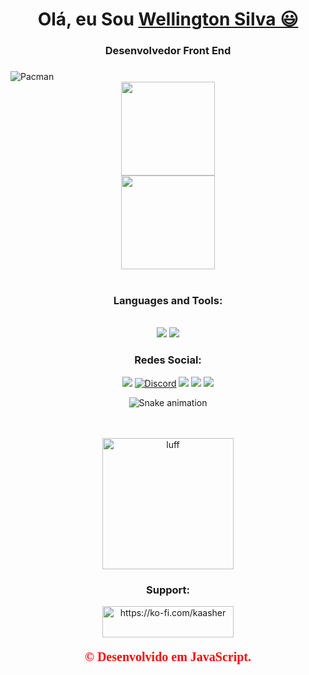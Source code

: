  <div>   
  <p align="center"> 
</body>
  <h1 align="center">
    Olá, eu Sou
    <a href="https://www.linkedin.com/in/wellington-silva-71180255/"> Wellington Silva 😃️</a>
  </h1>
    <h3 align="center">
    Desenvolvedor Front End <h3/>  </div>
    <img align="center" alt="Pacman" src="https://user-images.githubusercontent.com/74038190/212284100-561aa473-3905-4a80-b561-0d28506553ee.gif">

<div align="center">
  <a href="https://github.com/Well152">
    <img height="150em" src="https://github-readme-stats.vercel.app/api?username=Well152&count_private=true&include_all_commits=true&show_icons=true&theme=chartreuse-dark&hide_border=false&show_owner=true"/> <br>
    <img height="150em" src="https://github-readme-stats.vercel.app/api/top-langs/?username=Well152&theme=chartreuse-dark&hide_border=false&&layout=compact"/>
  </a>
</div> 
<br>
<div align="center">
  <h3>Languages and Tools:</h1> <br>
  <a href="https://html.spec.whatwg.org/multipage/" target="_blank"><img src="https://img.shields.io/badge/-HTML5-%23E34F26?style=for-the-badge&logo=html5&logoColor=white" target="_blank"></a>
  <a href="https://www.w3.org/Style/CSS/" target="_blank"><img src="https://img.shields.io/badge/-CSS-%231572B6?style=for-the-badge&logo=css3&logoColor=white" target="_blank"></a>
</div>

<div align="center">
  <h3>Redes Social:</h3>
<div align="center">
 
 <a href="https://github.com/seuusuario" target="_blank"><img src="https://img.shields.io/badge/-GitHub-%23181717?style=for-the-badge&logo=github&logoColor=white" target="_blank"></a>
  <a href="https://discord.gg/ykbFMrXdvC" target="_blank"><img src="https://img.shields.io/badge/Discord-5865F2?style=for-the-badge&logo=discord&logoColor=white" alt="Discord" target="_blank"></a>
  <a href="https://www.instagram.com/welll152_/" target="_blank"><img src="https://img.shields.io/badge/-Instagram-%23E4405F?style=for-the-badge&logo=instagram&logoColor=white" target="_blank"></a>
  <a href="https://www.linkedin.com/in/wellington-silva-71180255/" target="_blank"><img src="https://img.shields.io/badge/-LinkedIn-%230077B5?style=for-the-badge&logo=linkedin&logoColor=white" target="_blank"></a> 
  <a href="mailto:welligtonsilvadev@gmail.com"><img src="https://img.shields.io/badge/-Gmail-%23333?style=for-the-badge&logo=gmail&logoColor=white" target="_blank"></a>
</div>

<div align="center">

  ![Snake animation](https://github.com/danielbped/danielbped/blob/output/github-contribution-grid-snake.svg)
  
</div>

<br>
<br>
 <div style="display:inline_block"  <br>
   <img src="https://user-images.githubusercontent.com/74038190/212898774-0a96dc1d-c908-4ce8-9dd7-a71aab6e1c2b.gif" height="210" width="210" alt="luff" />
     
<div align="center">
  <h3>Support:</h3>
  <p>
    <a href="https://ko-fi.com/https://ko-fi.com/kaasher">
      <img src="https://cdn.ko-fi.com/cdn/kofi3.png?v=3" height="50" width="210" alt="https://ko-fi.com/kaasher" />
    </a>
  </p>
</div>

<div align="center">
  <p style="font-family: 'Lucida Handwriting', 'cursive'; font-size: 20px; color: #ff0000; font-weight: bold;">  © Desenvolvido em JavaScript.</p>
</div>


  



